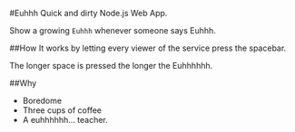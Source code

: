 #Euhhh
Quick and dirty Node.js Web App.

Show a growing `Euhhh` whenever someone says Euhhh.

##How
It works by letting every viewer of the service press the spacebar.

The longer space is pressed the longer the Euhhhhhh.

##Why

* Boredome
* Three cups of coffee
* A euhhhhhh... teacher.
